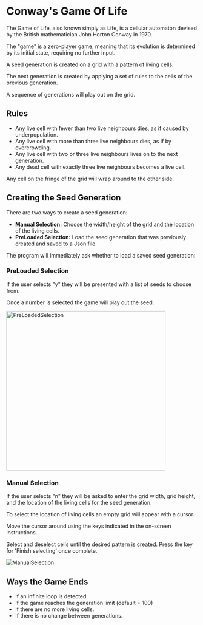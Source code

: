 # Conway's Game Of Life

The Game of Life, also known simply as Life, is a cellular automaton devised by the British mathematician John Horton Conway in 1970.

The "game" is a zero-player game, meaning that its evolution is determined by its initial state, requiring no further input.

A seed generation is created on a grid with a pattern of living cells.

The next generation is created by applying a set of rules to the cells of the previous generation.

A sequence of generations will play out on the grid.


## Rules

- Any live cell with fewer than two live neighbours dies, as if caused by underpopulation.
- Any live cell with more than three live neighbours dies, as if by overcrowding.
- Any live cell with two or three live neighbours lives on to the next generation.
- Any dead cell with exactly three live neighbours becomes a live cell.

Any cell on the fringe of the grid will wrap around to the other side.

## Creating the Seed Generation

There are two ways to create a seed generation:
- **Manual Selection:** Choose the width/height of the grid and the location of the living cells.
- **PreLoaded Selection:** Load the seed generation that was previously created and saved to a Json file. 

The program will immediately ask whether to load a saved seed generation:

### PreLoaded Selection

If the user selects "y" they will be presented with a list of seeds to choose from. 

Once a number is selected the game will play out the seed.

<img width="420" alt="PreLoadedSelection" src="https://user-images.githubusercontent.com/88356611/151725164-45cb3688-fc47-46f4-8894-997a9031f4e5.png">

### Manual Selection

If the user selects "n" they will be asked to enter the grid width, grid height, and the location of the living cells for the seed generation.

To select the location of living cells an empty grid will appear with a cursor.

Move the cursor around using the keys indicated in the on-screen instructions.

Select and deselect cells until the desired pattern is created. Press the key for 'Finish selecting' once complete.

![ManualSelection](https://user-images.githubusercontent.com/88356611/151719605-02d50f1d-8747-4c01-b033-4a4244436a28.png)

## Ways the Game Ends

- If an infinite loop is detected.
- If the game reaches the generation limit (default = 100)
- If there are no more living cells.
- If there is no change between generations.
